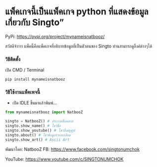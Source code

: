 # แพ็คเกจนี้เป็นแพ็คเกจ python ที่แสดงข้อมูลเกี่ยวกับ Singto”

PyPi: https://pypi.org/project/mynameisnatbooz/

สวัสดีจ้าาาา แพ็คนี้คือแพ็คเกจที่อธิบายข้อมูลที่เป็นตัวตนของ Singto ท่านสามารถดูลิ้งค์ต่างๆได้

### วิธีติดตั้ง

เปิด CMD / Terminal

```python
pip install mynameisnatbooz
```

### วิธีใช้งานแพ็คเพจนี้

- เปิด IDLE ขึ้นมาแล้วพิมพ์...

```python
from mynameisnatbooz import NatbooZ

singto = NatbooZ() # ประกาศชื่อคลาส
singto.show_name() # โชว์ชื่อ
singto.show_youtube() # โชว์ลิ้งค์ยูทูป
singto.about() # โชว์ช้อมูลรายละเอียด
singto.show_art() # Ascii Art
```

พัฒนาโดย:  NatbooZ
FB: https://www.facebook.com/singtonumchok

YouTube: https://www.youtube.com/c/SINGTONUMCHOK
